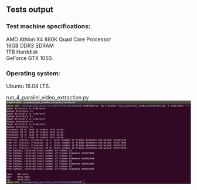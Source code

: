 ## Tests output

### Test machine specifications:  
AMD Athlon X4 880K Quad Core Processor  
16GB DDR3 SDRAM  
1TB Harddisk  
GeForce GTX 1050.  

### Operating system:  
Ubuntu 16.04 LTS.

run_4_parallel_video_extraction.py   
![run_4_test_output](https://github.com/warwick-machine-learning-group/tfl_parallel_mp4_extraction/blob/master/Test_Output/test_result_run_on_4_cores.png)
